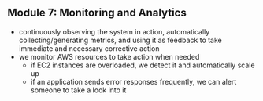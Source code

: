 ## Module 7: Monitoring and Analytics
- continuously observing the system in action, automatically collecting/generating metrics, and using it as feedback to take immediate and necessary corrective action
- we monitor AWS resources to take action when needed
    - if EC2 instances are overloaded, we detect it and automatically scale up
    - if an application sends error responses frequently, we can alert someone to take a look into it

### 